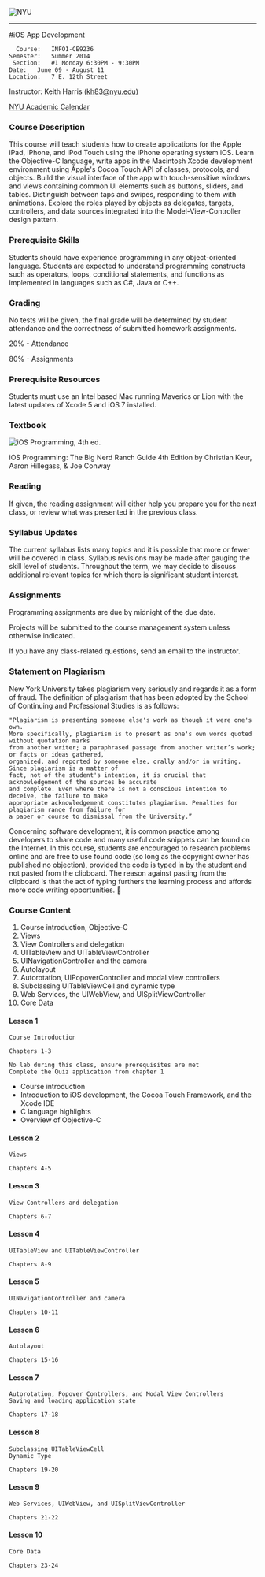 
![NYU](http://distancelearning.scps.nyu.edu/images/nyuscps-logo-standard-web.jpg) 

----
#iOS App Development 


      Course:	INFO1-CE9236
    Semester:	Summer 2014
     Section:	#1 Monday 6:30PM - 9:30PM
	Date:	June 09 - August 11    
    Location:	7 E. 12th Street
  Instructor:	Keith Harris (kh83@nyu.edu)

[NYU Academic Calendar](http://www.nyu.edu/registrar/calendars/university-academic-calendar.html)

### Course Description 
This course will teach students how to create applications for the Apple iPad, iPhone, and iPod Touch using the iPhone operating system iOS. Learn the Objective-C language, write apps in the Macintosh Xcode development environment using Apple's Cocoa Touch API of classes, protocols, and objects. Build the visual interface of the app with touch-sensitive windows and views containing common UI elements such as buttons, sliders, and tables. Distinguish between taps and swipes, responding to them with animations. Explore the roles played by objects as delegates, targets, controllers, and data sources integrated into the Model-View-Controller design pattern.


### Prerequisite Skills

Students should have experience programming in any object-oriented language.  Students are expected to understand programming constructs such as operators, loops, conditional statements, and functions as implemented in languages such as C#, Java or C++. 

### Grading

No tests will be given, the final grade will be determined by student attendance and the correctness of submitted homework assignments.

20% - Attendance

80% - Assignments

### Prerequisite Resources

Students must use an Intel based Mac running Maverics or Lion with the latest updates of Xcode 5 and iOS 7 installed.


### Textbook 

![iOS Programming, 4th ed.](http://www.bignerdranch.com/img/books/book-covers/ios-cover.jpg)

iOS Programming: The Big Nerd Ranch Guide 4th Edition by Christian Keur, Aaron Hillegass, & Joe Conway

### Reading

If given, the reading assignment will either help you prepare you for the next class, or review what was presented in the previous class.

### Syllabus Updates

The current syllabus lists many topics and it is possible that more or fewer will be covered in class. Syllabus revisions may be made after gauging the skill level of students.  Throughout the term, we may decide to discuss additional relevant topics for which there is significant student interest.

### Assignments
Programming assignments are due by midnight of the due date.  

Projects will be submitted to the course management system unless otherwise indicated.

If you have any class-related questions, send an email to the instructor.

### Statement on Plagiarism

New York University takes plagiarism very seriously and regards it as a form of fraud. The definition of plagiarism that has been adopted by the School of Continuing and Professional Studies is as follows: 

````
"Plagiarism is presenting someone else's work as though it were one's own. 
More specifically, plagiarism is to present as one's own words quoted without quotation marks 
from another writer; a paraphrased passage from another writer’s work; or facts or ideas gathered, 
organized, and reported by someone else, orally and/or in writing. Since plagiarism is a matter of 
fact, not of the student's intention, it is crucial that acknowledgement of the sources be accurate 
and complete. Even where there is not a conscious intention to deceive, the failure to make 
appropriate acknowledgement constitutes plagiarism. Penalties for plagiarism range from failure for 
a paper or course to dismissal from the University.”
````

Concerning software development, it is common practice among developers to share code and many useful code snippets can be found on the Internet.  In this course, students are encouraged to research problems online and are free to use found code (so long as the copyright owner has published no objection), provided the code is typed in by the student and not pasted from the clipboard.  The reason against pasting from the clipboard is that the act of typing furthers the learning process and affords more code writing opportunities. 

### Course Content


1.  Course introduction, Objective-C
2.  Views
3.  View Controllers and delegation
4.  UITableView and UITableViewController
5.  UINavigationController and the camera
6.  Autolayout
7.  Autorotation, UIPopoverController and modal view controllers
8.  Subclassing UITableViewCell and dynamic type
9.  Web Services, the UIWebView, and UISplitViewController
10. Core Data


#### Lesson 1

    Course Introduction
    
    Chapters 1-3
    
    No lab during this class, ensure prerequisites are met
    Complete the Quiz application from chapter 1

*  Course introduction
*  Introduction to iOS development, the Cocoa Touch Framework, and the Xcode IDE
*  C language highlights
*  Overview of Objective-C


#### Lesson 2

    Views
    
    Chapters 4-5



#### Lesson 3 

    View Controllers and delegation
    
    Chapters 6-7


#### Lesson 4

    UITableView and UITableViewController
    
    Chapters 8-9




#### Lesson 5

    UINavigationController and camera
    
    Chapters 10-11




#### Lesson 6

    Autolayout
    
    Chapters 15-16



#### Lesson 7

    Autorotation, Popover Controllers, and Modal View Controllers
    Saving and loading application state
    
    Chapters 17-18




#### Lesson 8

    Subclassing UITableViewCell
    Dynamic Type
    
    Chapters 19-20



#### Lesson 9

    Web Services, UIWebView, and UISplitViewController
    
    Chapters 21-22




#### Lesson 10

    Core Data

    Chapters 23-24
